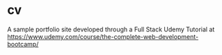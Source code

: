 # cv
A sample portfolio site developed through a Full Stack Udemy Tutorial at 
https://www.udemy.com/course/the-complete-web-development-bootcamp/
